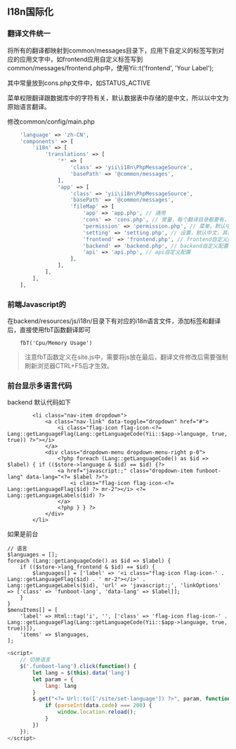 I18n国际化
-----------

### 翻译文件统一

将所有的翻译都映射到common/messages目录下，应用下自定义的标签写到对应的应用文字中，如frontend应用自定义标签写到common/messages/frontend.php中，使用Yii::t('frontend', 'Your Label');

其中常量放到cons.php文件中，如STATUS_ACTIVE

菜单权限翻译跟数据库中的字符有关，默认数据表中存储的是中文，所以以中文为原始语言翻译。

修改common/config/main.php

```php
    'language' => 'zh-CN',
    'components' => [
        'i18n' => [
            'translations' => [
                '*' => [
                    'class' => 'yii\i18n\PhpMessageSource',
                    'basePath' => '@common/messages',
                ],
                'app' => [
                    'class' => 'yii\i18n\PhpMessageSource',
                    'basePath' => '@common/messages',
                    'fileMap' => [
                        'app' => 'app.php', // 通用
                        'cons' => 'cons.php', // 常量，每个翻译目录都要有，否则常量名很难看
                        'permission' => 'permission.php', // 菜单，默认中文，其他语言目录需要有
                        'setting' => 'setting.php', // 设置，默认中文，其他语言目录需要有
                        'frontend' => 'frontend.php', // frontend自定义配置
                        'backend' => 'backend.php', // backend自定义配置
                        'api' => 'api.php', // api自定义配置
                    ],
                ],
            ],
        ],
    ],
```



### 前端Javascript的

在backend/resources/js/i18n/目录下有对应的i18n语言文件，添加标签和翻译后，直接使用fbT函数翻译即可

```
    fbT('Cpu/Memory Usage')
```

> 注意fbT函数定义在site.js中，需要将js放在最后，翻译文件修改后需要强制刷新浏览器CTRL+F5后才生效。

### 前台显示多语言代码

backend 默认代码如下

```
        <li class="nav-item dropdown">
            <a class="nav-link" data-toggle="dropdown" href="#">
                <i class="flag-icon flag-icon-<?= Lang::getLanguageFlag(Lang::getLanguageCode(Yii::$app->language, true, true)) ?>"></i>
            </a>
            <div class="dropdown-menu dropdown-menu-right p-0">
                <?php foreach (Lang::getLanguageCode() as $id => $label) { if (($store->language & $id) == $id) {?>
                <a href="javascript:;" class="dropdown-item funboot-lang" data-lang="<?= $label ?>">
                    <i class="flag-icon flag-icon-<?= Lang::getLanguageFlag($id) ?> mr-2"></i> <?= Lang::getLanguageLabels($id) ?>
                </a>
                <?php } } ?>
            </div>
        </li>
```

如果是前台

```
// 语言
$languages = [];
foreach (Lang::getLanguageCode() as $id => $label) {
    if (($store->lang_frontend & $id) == $id) {
        $languages[] = ['label' => '<i class="flag-icon flag-icon-' . Lang::getLanguageFlag($id) . ' mr-2"></i>' . Lang::getLanguageLabels($id), 'url' => 'javascript:;', 'linkOptions' => ['class' => 'funboot-lang', 'data-lang' => $label]];
    }
}
$menuItems[] = [
    'label' => Html::tag('i', '', ['class' => 'flag-icon flag-icon-' . Lang::getLanguageFlag(Lang::getLanguageCode(Yii::$app->language, true, true))]),
    'items' => $languages,
];

```

```js
<script>
    // 切换语言
    $('.funboot-lang').click(function() {
        let lang = $(this).data('lang')
        let param = {
            lang: lang
        }
        $.get("<?= Url::to(['/site/set-language']) ?>", param, function(data) {
            if (parseInt(data.code) === 200) {
                window.location.reload();
            }
        })
    });
</script>
```


